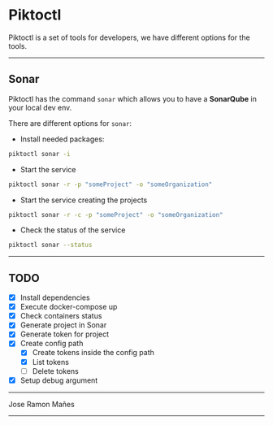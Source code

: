 # Piktoctl

Piktoctl is a set of tools for developers, we have different options for the tools.

---

## Sonar

Piktoctl has the command `sonar` which allows you to have a **SonarQube** in your local dev env.

There are different options for `sonar`:

- Install needed packages:
```bash
piktoctl sonar -i
```

- Start the service
```bash
piktoctl sonar -r -p "someProject" -o "someOrganization"
```

- Start the service creating the projects
```bash
piktoctl sonar -r -c -p "someProject" -o "someOrganization"
```

- Check the status of the service 
```bash
piktoctl sonar --status 
```

---

## TODO
- [x] Install dependencies
- [x] Execute docker-compose up
- [x] Check containers status
- [x] Generate project in Sonar
- [x] Generate token for project
- [x] Create config path
  - [x] Create tokens inside the config path
  - [x] List tokens
  - [ ] Delete tokens
- [x] Setup debug argument

---

Jose Ramon Mañes

---
